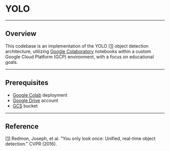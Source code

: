 YOLO
=======
--------

## Overview

This codebase is an implementation of the YOLO [[1]] object detection architecture, utilizing [Google Colaboratory](https://colab.research.google.com/github/aihgii/YOLO/blob/main/Colab%20Notebooks/YOLO.ipynb) notebooks within a custom Google Cloud Platform (GCP) environment, with a focus on educational goals.

---
## Prerequisites
- [Google Colab](https://console.cloud.google.com/marketplace/product/colab-marketplace-image-public/colab) deployment
- [Google Drive](https://drive.google.com) account
- [GCS](https://cloud.google.com/storage) bucket

---
## Reference
[[1]] Redmon, Joseph, et al. "You only look once: Unified, real-time object detection." CVPR (2016).

[1]: http://arxiv.org/pdf/1506.02640.pdf "YOLO"
